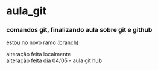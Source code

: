 # aula_git
### comandos git, finalizando aula sobre git e github


estou no novo ramo (branch)

alteração feita localmente   
alteração  feita dia 04/05 - aula git hub 
